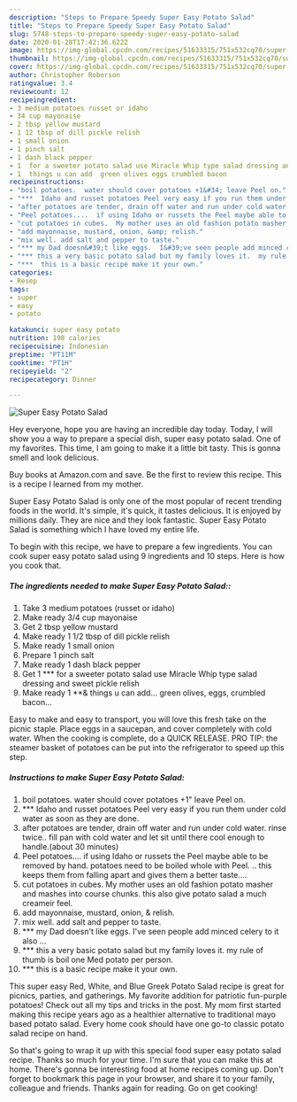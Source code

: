 ```yaml
---
description: "Steps to Prepare Speedy Super Easy Potato Salad"
title: "Steps to Prepare Speedy Super Easy Potato Salad"
slug: 5748-steps-to-prepare-speedy-super-easy-potato-salad
date: 2020-01-28T17:42:36.622Z
image: https://img-global.cpcdn.com/recipes/51633315/751x532cq70/super-easy-potato-salad-recipe-main-photo.jpg
thumbnail: https://img-global.cpcdn.com/recipes/51633315/751x532cq70/super-easy-potato-salad-recipe-main-photo.jpg
cover: https://img-global.cpcdn.com/recipes/51633315/751x532cq70/super-easy-potato-salad-recipe-main-photo.jpg
author: Christopher Roberson
ratingvalue: 3.4
reviewcount: 12
recipeingredient:
- 3 medium potatoes russet or idaho
- 34 cup mayonaise
- 2 tbsp yellow mustard
- 1 12 tbsp of dill pickle relish
- 1 small onion
- 1 pinch salt
- 1 dash black pepper
- 1  for a sweeter potato salad use Miracle Whip type salad dressing and sweet pickle relish
- 1  things u can add  green olives eggs crumbled bacon
recipeinstructions:
- "boil potatoes.  water should cover potatoes +1&#34; leave Peel on."
- "***  Idaho and russet potatoes Peel very easy if you run them under cold water as soon as they are done."
- "after potatoes are tender, drain off water and run under cold water. rinse twice..  fill pan with cold water and let sit until there cool enough to handle.(about 30 minutes)"
- "Peel potatoes....  if using Idaho or russets the Peel maybe able to be removed by hand.   potatoes need to be boiled whole with Peel. .. this keeps them from falling apart and gives them a better taste...."
- "cut potatoes in cubes.  My mother uses an old fashion potato masher and mashes into course chunks.  this also give potato salad a much creameir feel."
- "add mayonnaise, mustard, onion, &amp; relish."
- "mix well. add salt and pepper to taste."
- "*** my Dad doesn&#39;t like eggs.  I&#39;ve seen people add minced celery to it also ..."
- "*** this a very basic potato salad but my family loves it.  my rule of thumb is boil one Med potato per person."
- "***  this is a basic recipe make it your own."
categories:
- Resep
tags:
- super
- easy
- potato

katakunci: super easy potato
nutrition: 198 calories
recipecuisine: Indonesian
preptime: "PT11M"
cooktime: "PT1H"
recipeyield: "2"
recipecategory: Dinner

---
```



![Super Easy Potato Salad](https://img-global.cpcdn.com/recipes/51633315/751x532cq70/super-easy-potato-salad-recipe-main-photo.jpg)

Hey everyone, hope you are having an incredible day today. Today, I will show you a way to prepare a special dish, super easy potato salad. One of my favorites. This time, I am going to make it a little bit tasty. This is gonna smell and look delicious.

Buy books at Amazon.com and save. Be the first to review this recipe. This is a recipe I learned from my mother.

Super Easy Potato Salad is only one of the most popular of recent trending foods in the world. It's simple, it's quick, it tastes delicious. It is enjoyed by millions daily. They are nice and they look fantastic. Super Easy Potato Salad is something which I have loved my entire life.


To begin with this recipe, we have to prepare a few ingredients. You can cook super easy potato salad using 9 ingredients and 10 steps. Here is how you cook that.

##### The ingredients needed to make Super Easy Potato Salad::

1. Take 3 medium potatoes (russet or idaho)
1. Make ready 3/4 cup mayonaise
1. Get 2 tbsp yellow mustard
1. Make ready 1 1/2 tbsp of dill pickle relish
1. Make ready 1 small onion
1. Prepare 1 pinch salt
1. Make ready 1 dash black pepper
1. Get 1 *** for a sweeter potato salad use Miracle Whip type salad dressing and sweet pickle relish
1. Make ready 1 **&amp; things u can add...  green olives, eggs, crumbled bacon...


Easy to make and easy to transport, you will love this fresh take on the picnic staple. Place eggs in a saucepan, and cover completely with cold water. When the cooking is complete, do a QUICK RELEASE. PRO TIP: the steamer basket of potatoes can be put into the refrigerator to speed up this step. 

##### Instructions to make Super Easy Potato Salad:

1. boil potatoes.  water should cover potatoes +1&#34; leave Peel on.
1. ***  Idaho and russet potatoes Peel very easy if you run them under cold water as soon as they are done.
1. after potatoes are tender, drain off water and run under cold water. rinse twice..  fill pan with cold water and let sit until there cool enough to handle.(about 30 minutes)
1. Peel potatoes....  if using Idaho or russets the Peel maybe able to be removed by hand.   potatoes need to be boiled whole with Peel. .. this keeps them from falling apart and gives them a better taste....
1. cut potatoes in cubes.  My mother uses an old fashion potato masher and mashes into course chunks.  this also give potato salad a much creameir feel.
1. add mayonnaise, mustard, onion, &amp; relish.
1. mix well. add salt and pepper to taste.
1. *** my Dad doesn&#39;t like eggs.  I&#39;ve seen people add minced celery to it also ...
1. *** this a very basic potato salad but my family loves it.  my rule of thumb is boil one Med potato per person.
1. ***  this is a basic recipe make it your own.


This super easy Red, White, and Blue Greek Potato Salad recipe is great for picnics, parties, and gatherings. My favorite addition for patriotic fun-purple potatoes! Check out all my tips and tricks in the post. My mom first started making this recipe years ago as a healthier alternative to traditional mayo based potato salad. Every home cook should have one go-to classic potato salad recipe on hand. 

So that's going to wrap it up with this special food super easy potato salad recipe. Thanks so much for your time. I'm sure that you can make this at home. There's gonna be interesting food at home recipes coming up. Don't forget to bookmark this page in your browser, and share it to your family, colleague and friends. Thanks again for reading. Go on get cooking!
